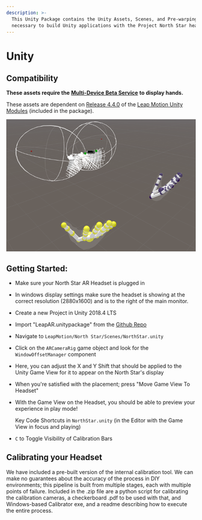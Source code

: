 ```yaml
---
description: >-
  This Unity Package contains the Unity Assets, Scenes, and Pre-warping systems
  necessary to build Unity applications with the Project North Star headset.
---
```


# Unity

## Compatibility

**These assets require the** [**Multi-Device Beta Service**](https://github.com/leapmotion/UnityModules/tree/feat-multi-device/Multidevice%20Service) **to display hands.**

These assets are dependent on [Release 4.4.0](https://github.com/leapmotion/UnityModules/pull/1010) of the [Leap Motion Unity Modules](https://github.com/leapmotion/UnityModules) \(included in the package\).

[![North Star Starting Scene](../.gitbook/assets/unitynorthstarrig.png)](https://github.com/leapmotion/ProjectNorthStar/tree/master/Software)

## Getting Started:

* Make sure your North Star AR Headset is plugged in
* In windows display settings make sure the headset is showing at the correct resolution \(2880x1600\) and is to the right of the main monitor.
* Create a new Project in Unity 2018.4 LTS
* Import "LeapAR.unitypackage" from the [Github Repo](https://github.com/leapmotion/ProjectNorthStar/blob/master/Software/LeapAR.unitypackage)
* Navigate to `LeapMotion/North Star/Scenes/NorthStar.unity`
* Click on the `ARCameraRig` game object and look for the `WindowOffsetManager` component
* Here, you can adjust the X and Y Shift that should be applied to the Unity Game View for it to appear on the North Star's display
* When you're satisfied with the placement; press "Move Game View To Headset"
* With the Game View on the Headset, you should be able to preview your experience in play mode!

  Key Code Shortcuts in `NorthStar.unity` \(in the Editor with the Game View in focus and playing\)

* `C` to Toggle Visibility of Calibration Bars

## Calibrating your Headset

We have included a pre-built version of the internal calibration tool. We can make no guarantees about the accuracy of the process in DIY environments; this pipeline is built from multiple stages, each with multiple points of failure. Included in the .zip file are a python script for calibrating the calibration cameras, a checkerboard .pdf to be used with that, and Windows-based Calibrator exe, and a readme describing how to execute the entire process.

